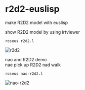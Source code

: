 # r2d2-euslisp
make R2D2 model with euslisp

show R2D2 model by using irtviewer
```
roseus r2d2.l
```
![r2d2](https://user-images.githubusercontent.com/38127823/70956190-9b4ef080-20b6-11ea-9b6d-8e23683eb1bb.png)

nao and R2D2 demo    
nae pick up R2D2 nad walk
```
roseus nao-r2d2.l
```
![nao-r2d2](https://user-images.githubusercontent.com/38127823/70956406-4364b980-20b7-11ea-857b-c7d5584e2a6e.png)

